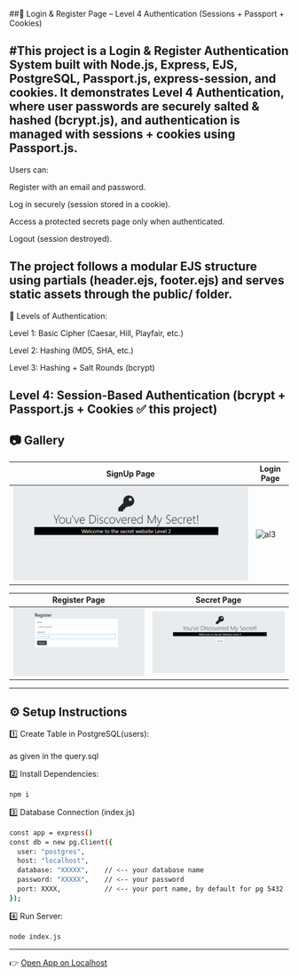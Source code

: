 ##🔐 Login & Register Page – Level 4 Authentication (Sessions + Passport + Cookies)

#This project is a Login & Register Authentication System built with Node.js, Express, EJS, PostgreSQL, Passport.js, express-session, and cookies.
It demonstrates Level 4 Authentication, where user passwords are securely salted & hashed (bcrypt.js), and authentication is managed with sessions + cookies using Passport.js.
---
Users can:<br>

Register with an email and password.<br>

Log in securely (session stored in a cookie).<br>

Access a protected secrets page only when authenticated.<br>

Logout (session destroyed).<br>

The project follows a modular EJS structure using partials (header.ejs, footer.ejs) and serves static assets through the public/ folder.<br>
---
🔑 Levels of Authentication: <br>

Level 1: Basic Cipher (Caesar, Hill, Playfair, etc.)<br>

Level 2: Hashing (MD5, SHA, etc.)<br>

Level 3: Hashing + Salt Rounds (bcrypt)

Level 4: Session-Based Authentication (bcrypt + Passport.js + Cookies ✅ this project)<br>
---
## 📷 Gallery

| SignUp Page | Login Page |
|-------------|------------|
| ![al4](./imgg/al4.png) | ![al3](./imgg/al3.png) |

| Register Page | Secret Page |
|---------------|-------------|
| ![al1](./imgg/al1.png) | ![lv33](./imgg/lv33.png) |


---

## ⚙️ Setup Instructions

 1️⃣ Create Table in PostgreSQL(users):
 <br><br>
as given in the query.sql
 <br>
 
2️⃣ Install Dependencies:
```bash
npm i

```

3️⃣ Database Connection (index.js)
```bash
const app = express()
const db = new pg.Client({
  user: "postgres",
  host: "localhost",
  database: "XXXXX",    // <-- your database name
  password: "XXXXX",    // <-- your password
  port: XXXX,           // <-- your port name, by default for pg 5432
});
```
4️⃣ Run Server:
```bash
node index.js
```
---
👉 [Open App on Localhost](http://localhost:3000)
